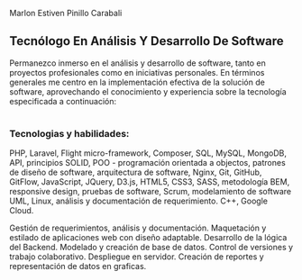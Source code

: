 Marlon Estiven Pinillo Carabali
## Tecnólogo En Análisis Y Desarrollo De Software

Permanezco inmerso en el análisis y desarrollo de software, tanto en proyectos 
profesionales como en iniciativas personales. En términos generales me centro en la 
implementación efectiva de la solución de software, aprovechando el conocimiento y 
experiencia sobre la tecnología especificada a continuación:
#
### Tecnologias y habilidades: 

PHP, Laravel, Flight micro-framework, Composer, SQL, MySQL, MongoDB, API, 
principios SOLID, POO - programación orientada a objectos, patrones de diseño de 
software, arquitectura de software, Nginx, Git, GitHub, GitFlow, JavaScript, JQuery, D3.js, 
HTML5, CSS3, SASS, metodología BEM, responsive design, pruebas de software, Scrum, 
modelamiento de software UML, Linux, análisis y documentación de requerimiento. 
C++, Google Cloud. 

Gestión de requerimientos, análisis y documentación. Maquetación y estilado de 
aplicaciones web con diseño adaptable. Desarrollo de la lógica del Backend. Modelado 
y creación de base de datos. Control de versiones y trabajo colaborativo. Despliegue 
en servidor. Creación de reportes y representación de datos en graficas.

<!---
BaumaWar/BaumaWar is a ✨ special ✨ repository because its `README.md` (this file) appears on your GitHub profile.
You can click the Preview link to take a look at your changes.
--->
